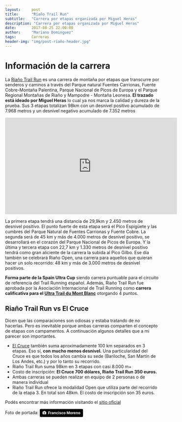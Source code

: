```yaml
---
layout:     post
title:      "Riaño Trail Run"
subtitle:   "Carrera por etapas organizada por Miguel Heras"
description: "Carrera por etapas organizada por Miguel Heras"
date:       2017-08-25 22:00:00
author:     "Mariano Dominguez"
tags:       Carreras
header-img: "img/post-riaño-header.jpg"
---
```



<h1 id="informacion-de-la-carrera-">Información de la carrera</h1>

<p>La <a href="http://www.rianotrail.run/">Riaño Trail Run</a> es una carrera de montaña por etapas que transcurre por senderos y caminos a través del Parque natural Fuentes Carrionas, Fuente Cobre-Montaña Palentina, Parque Nacional de Picos de Europa y el Parque Regional Montañas de Riaño y Mampodre - Montaña Leonesa. <b>El trazado está ideado por Miguel Heras</b> lo cual ya nos marca la calidad y dureza de la prueba. Sus 3 etapas totalizan 98km con un desnivel positivo acumulado de 7.968 metros y un desnivel negativo acumulado de 7.352 metros<p>

<iframe width="560" height="315" src="https://www.youtube.com/embed/51t7cb2ofDs" frameborder="0" allowfullscreen></iframe>

<p>La primera etapa tendrá una distancia de 29,9km y 2.450 metros de desnivel positivo. El punto fuerte de esta etapa será el Pico Espigüete y las cumbres del Parque Natural de Fuentes Carrionas y Fuente Cobre. La segunda será de 45 km y más de 4.000 metros de desnivel positivo, se desarrollará en el corazón del Parque Nacional de Picos de Europa. Y la última y tercera etapa con 22,7 km y 1.330 metros de desnivel positivo tendrá como gran aliciente de la carrera la subida al Pico Gilbo. Ese día también se celebrará Riaño Open, una carrera para aquellos que quieran hacer un solo recorrido: 48 km y más de 3.000 metros de desnivel positivos.<p>

<p><b>Forma parte de la Spain Ultra Cup</b> siendo carrera puntuable para el circuito de referencia del Trail Running español. Además, Riaño Trail Run fue aprobada por la Asociación Internacional de Trail Running como <b>carrera calificativa para el <a href="http://utmbmontblanc.com/es/">Ultra Trail du Mont Blanc</a></b> otorgando 4 puntos.<p>

<h2 id="riaño-trail-run-vs-el-cruce-">Riaño Trail Run vs El Cruce</h2>

<p>Dicen que las comparaciones son odiosas y estaba tratando de no hacerlas. Pero es inevitable porque ambas carreras comparten el concepto de etapas con campamentos. A continuación algunos detalles que a mi parecer son importantes.<p>

<ul>
<li><a href="http://elcrucecolumbia.com/">El Cruce</a> también suma aproximadamente 100 km separados en 3 etapas. Eso sí, <b>con mucho menos desnivel.</b> Una particularidad del Cruce es que todos los años cambia su sede (Bariloche, San Martín de Los Andes, etc.) y por lo tanto su recorrido.</li>
<li>Riaño Trail Run suma 98km en 3 etapas con casi 8.000 m+</li>
<li>Costo de inscripción: <b>El Cruce 700 dólares, Riaño Trail Run 350 euros.</b></li>
<li>Ambas carreras se pueden realizar en equipo de 2 personas o de manera individual</li>
<li>Riaño Trail Run ofrece la modalidad Open que utiliza parte del recorrido de la etapa 3. En total son 48km. El costo de inscripción son 35 euros.</li>
</ul>

<p>Podés encontrar más información visitando el <a href="http://www.rianotrail.run/">sitio oficial</a><p>
<p>Foto de portada: <a style="background-color:black;color:white;text-decoration:none;padding:4px 6px;font-family:-apple-system, BlinkMacSystemFont, &quot;San Francisco&quot;, &quot;Helvetica Neue&quot;, Helvetica, Ubuntu, Roboto, Noto, &quot;Segoe UI&quot;, Arial, sans-serif;font-size:12px;font-weight:bold;line-height:1.2;display:inline-block;border-radius:3px;" href="https://unsplash.com/@franciscomoreno?utm_medium=referral&amp;utm_campaign=photographer-credit&amp;utm_content=creditBadge" target="_blank" rel="noopener noreferrer" title="Download free do whatever you want high-resolution photos from Francisco  Moreno"><span style="display:inline-block;padding:2px 3px;"><svg xmlns="http://www.w3.org/2000/svg" style="height:12px;width:auto;position:relative;vertical-align:middle;top:-1px;fill:white;" viewBox="0 0 32 32"><title></title><path d="M20.8 18.1c0 2.7-2.2 4.8-4.8 4.8s-4.8-2.1-4.8-4.8c0-2.7 2.2-4.8 4.8-4.8 2.7.1 4.8 2.2 4.8 4.8zm11.2-7.4v14.9c0 2.3-1.9 4.3-4.3 4.3h-23.4c-2.4 0-4.3-1.9-4.3-4.3v-15c0-2.3 1.9-4.3 4.3-4.3h3.7l.8-2.3c.4-1.1 1.7-2 2.9-2h8.6c1.2 0 2.5.9 2.9 2l.8 2.4h3.7c2.4 0 4.3 1.9 4.3 4.3zm-8.6 7.5c0-4.1-3.3-7.5-7.5-7.5-4.1 0-7.5 3.4-7.5 7.5s3.3 7.5 7.5 7.5c4.2-.1 7.5-3.4 7.5-7.5z"></path></svg></span><span style="display:inline-block;padding:2px 3px;">Francisco  Moreno</span></a><p>

